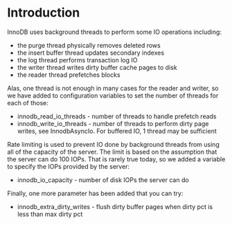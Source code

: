 # Introduction #

InnoDB uses background threads to perform some IO operations including:
  * the purge thread physically removes deleted rows
  * the insert buffer thread updates secondary indexes
  * the log thread performs transaction log IO
  * the writer thread writes dirty buffer cache pages to disk
  * the reader thread prefetches blocks

Alas, one thread is not enough in many cases for the reader and writer, so we have added to configuration variables to set the number of threads for each of those:
  * innodb\_read\_io\_threads - number of threads to handle prefetch reads
  * innodb\_write\_io\_threads - number of threads to perform dirty page writes, see InnodbAsyncIo. For buffered IO, 1 thread may be sufficient

Rate limiting is used to prevent IO done by background threads from using all of the capacity of the server. The limit is based on the assumption that the server can do 100 IOPs. That is rarely true today, so we added a variable to specify the IOPs provided by the server:
  * innodb\_io\_capacity - number of disk IOPs the server can do

Finally, one more parameter has been added that you can try:
  * innodb\_extra\_dirty\_writes - flush dirty buffer pages when dirty pct is less than max dirty pct